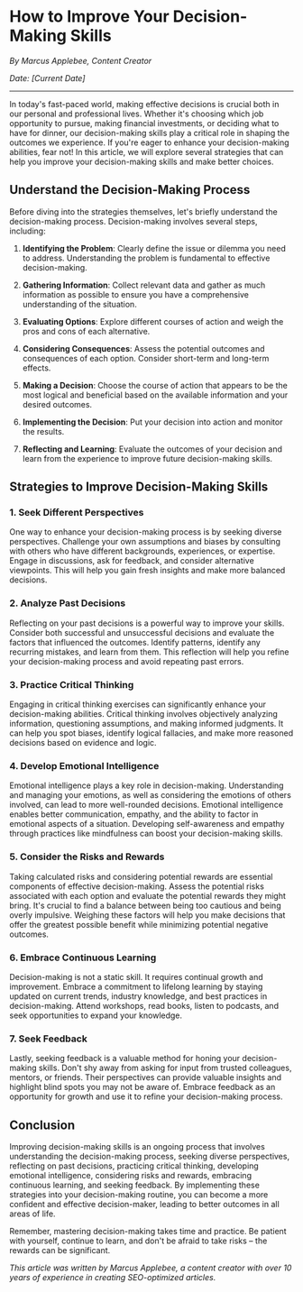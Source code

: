 # How to Improve Your Decision-Making Skills

*By Marcus Applebee, Content Creator*

*Date: [Current Date]*

---

In today's fast-paced world, making effective decisions is crucial both in our personal and professional lives. Whether it's choosing which job opportunity to pursue, making financial investments, or deciding what to have for dinner, our decision-making skills play a critical role in shaping the outcomes we experience. If you're eager to enhance your decision-making abilities, fear not! In this article, we will explore several strategies that can help you improve your decision-making skills and make better choices.

## Understand the Decision-Making Process

Before diving into the strategies themselves, let's briefly understand the decision-making process. Decision-making involves several steps, including:

1. **Identifying the Problem**: Clearly define the issue or dilemma you need to address. Understanding the problem is fundamental to effective decision-making.

2. **Gathering Information**: Collect relevant data and gather as much information as possible to ensure you have a comprehensive understanding of the situation.

3. **Evaluating Options**: Explore different courses of action and weigh the pros and cons of each alternative.

4. **Considering Consequences**: Assess the potential outcomes and consequences of each option. Consider short-term and long-term effects.

5. **Making a Decision**: Choose the course of action that appears to be the most logical and beneficial based on the available information and your desired outcomes.

6. **Implementing the Decision**: Put your decision into action and monitor the results.

7. **Reflecting and Learning**: Evaluate the outcomes of your decision and learn from the experience to improve future decision-making skills.

## Strategies to Improve Decision-Making Skills

### 1. Seek Different Perspectives

One way to enhance your decision-making process is by seeking diverse perspectives. Challenge your own assumptions and biases by consulting with others who have different backgrounds, experiences, or expertise. Engage in discussions, ask for feedback, and consider alternative viewpoints. This will help you gain fresh insights and make more balanced decisions.

### 2. Analyze Past Decisions

Reflecting on your past decisions is a powerful way to improve your skills. Consider both successful and unsuccessful decisions and evaluate the factors that influenced the outcomes. Identify patterns, identify any recurring mistakes, and learn from them. This reflection will help you refine your decision-making process and avoid repeating past errors.

### 3. Practice Critical Thinking

Engaging in critical thinking exercises can significantly enhance your decision-making abilities. Critical thinking involves objectively analyzing information, questioning assumptions, and making informed judgments. It can help you spot biases, identify logical fallacies, and make more reasoned decisions based on evidence and logic.

### 4. Develop Emotional Intelligence

Emotional intelligence plays a key role in decision-making. Understanding and managing your emotions, as well as considering the emotions of others involved, can lead to more well-rounded decisions. Emotional intelligence enables better communication, empathy, and the ability to factor in emotional aspects of a situation. Developing self-awareness and empathy through practices like mindfulness can boost your decision-making skills.

### 5. Consider the Risks and Rewards

Taking calculated risks and considering potential rewards are essential components of effective decision-making. Assess the potential risks associated with each option and evaluate the potential rewards they might bring. It's crucial to find a balance between being too cautious and being overly impulsive. Weighing these factors will help you make decisions that offer the greatest possible benefit while minimizing potential negative outcomes.

### 6. Embrace Continuous Learning

Decision-making is not a static skill. It requires continual growth and improvement. Embrace a commitment to lifelong learning by staying updated on current trends, industry knowledge, and best practices in decision-making. Attend workshops, read books, listen to podcasts, and seek opportunities to expand your knowledge.

### 7. Seek Feedback

Lastly, seeking feedback is a valuable method for honing your decision-making skills. Don't shy away from asking for input from trusted colleagues, mentors, or friends. Their perspectives can provide valuable insights and highlight blind spots you may not be aware of. Embrace feedback as an opportunity for growth and use it to refine your decision-making process.

## Conclusion

Improving decision-making skills is an ongoing process that involves understanding the decision-making process, seeking diverse perspectives, reflecting on past decisions, practicing critical thinking, developing emotional intelligence, considering risks and rewards, embracing continuous learning, and seeking feedback. By implementing these strategies into your decision-making routine, you can become a more confident and effective decision-maker, leading to better outcomes in all areas of life.

Remember, mastering decision-making takes time and practice. Be patient with yourself, continue to learn, and don't be afraid to take risks – the rewards can be significant.

*This article was written by Marcus Applebee, a content creator with over 10 years of experience in creating SEO-optimized articles.*